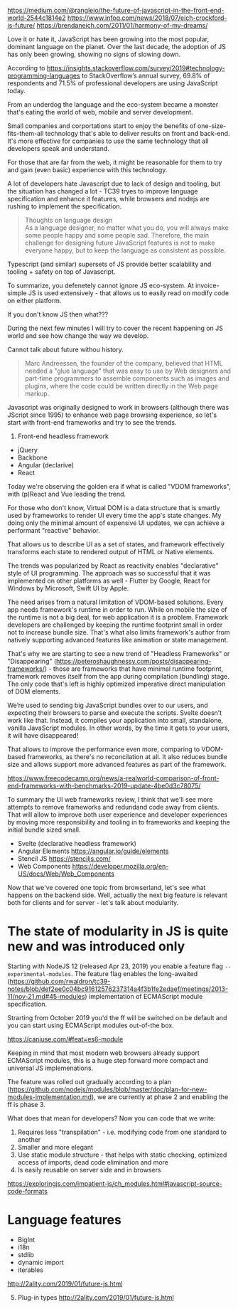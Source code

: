https://medium.com/@rangleio/the-future-of-javascript-in-the-front-end-world-2544c1814e2
https://www.infoq.com/news/2018/07/eich-crockford-js-future/
https://brendaneich.com/2011/01/harmony-of-my-dreams/

Love it or hate it, JavaScript has been growing into the most popular, dominant language on the planet.
Over the last decade, the adoption of JS has only been growing, showing no signs of slowing down.

According to https://insights.stackoverflow.com/survey/2019#technology-programming-languages to StackOverflow’s annual survey, 69.8% of respondents and 71.5% of professional developers are using JavaScript today.

From an underdog the language and the eco-system became a monster that's eating the world of web, mobile and server development.

Small companies and corportations start to enjoy the benefits of one-size-fits-them-all technology that's able to deliver results on front and back-end. It's more effective for companies to use the same technology that all developers speak and understand.

For those that are far from the web, it might be reasonable for them to try and gain (even basic) experience with this technology.

A lot of developers hate Javascript due to lack of design and tooling, but the situation has changed a lot - TC39 tryes to improve language specification and enhance it features, while browsers and nodejs are rushing to implement the specification.

> Thoughts on language design  
> As a language designer, no matter what you do, you will always make some people happy and some people sad. Therefore, the main challenge for designing future JavaScript features is not to make everyone happy, but to keep the language as consistent as possible.

Typescript (and similar) supersets of JS provide better scalability and tooling + safety on top of Javascript.

To summarize, you defenetely cannot ignore JS eco-system. At invoice-simple JS is used extensively - that allows us to easily read on modify code on either platform.

If you don't know JS then what???

During the next few minutes I will try to cover the recent happening on JS world and see how change the way we develop.

Cannot talk about future withou history.

> Marc Andreessen, the founder of the company, believed that HTML needed a "glue language" that was easy to use by Web designers and part-time programmers to assemble components such as images and plugins, where the code could be written directly in the Web page markup.

Javascript was originally designed to work in browsers (although there was JScript since 1995) to enhance web page browsing experience, so let's start with front-end frameworks and try to see the trends.

1. Front-end headless framework

- jQuery
- Backbone
- Angular (declarive)
- React

Today we're observing the golden era if what is called "VDOM frameworks", with (p)React and Vue leading the trend.

For those who don't know, Virtual DOM is a data structure that is smartly used by frameworks to render UI every time the app's state changes. My doing only the minimal amount of expensive UI updates, we can achieve a performant "reactive" behavior.

That allows us to describe UI as a set of states, and framework effectively transforms each state to rendered output of HTML or Native elements.

The trends was popularized by React as reactivity enables "declarative" style of UI programming. The approach was so successful that it was implemented on other platforms as well - Flutter by Google, React for Windows by Microsoft, Swift UI by Apple.

The need arises from a natural limitation of VDOM-based solutions. Every app needs framework's runtime in order to run. While on mobile the size of the runtime is not a big deal, for web application it is a problem. Framework developers are challenged by keeping the runtime footprint small in order not to increase bundle size. That's what also limits framework's author from natively supporting advanced features like animation or state management.

That's why we are starting to see a new trend of "Headless Frameworks" or "Disappearing" (https://peteroshaughnessy.com/posts/disappearing-frameworks/) - those are frameworks that have minimal runtime footprint, framework removes itself from the app during compilation (bundling) stage. The only code that's left is highly optimized imperative direct manipulation of DOM elements.

We’re used to sending big JavaScript bundles over to our users, and expecting their browsers to parse and execute the scripts. Svelte doesn’t work like that. Instead, it compiles your application into small, standalone, vanilla JavaScript modules. In other words, by the time it gets to your users, it will have disappeared!

That allows to improve the performance even more, comparing to VDOM-based frameworks, as there's no reconcilation at all. It also reduces bundle size and allows support more advanced features as part of the framework.

https://www.freecodecamp.org/news/a-realworld-comparison-of-front-end-frameworks-with-benchmarks-2019-update-4be0d3c78075/

To summary the UI web frameworks review, I think that we'll see more attempts to remove frameworks and redundand code away from clients. That will allow to improve both user experience and developer experiences by moving more responsibility and tooling in to frameworks and keeping the initial bundle sized small.

- Svelte (declarative headless framework)
- Angular Elements https://angular.io/guide/elements
- Stencil JS https://stenciljs.com/
- Web Components https://developer.mozilla.org/en-US/docs/Web/Web_Components

Now that we've covered one topic from browserland, let's see what happens on the backend side. Well, actually the next big feature is relevant both for clients and for server - let's talk about modularity.

# The state of modularity in JS is quite new and was introduced only

Starting with NodeJS 12 (released Apr 23, 2019) you enable a feature flag `--experimental-modules`. The feature flag enables the long-awaited (https://github.com/rwaldron/tc39-notes/blob/def2ee0c04bc91612576237314a4f3b1fe2edaef/meetings/2013-11/nov-21.md#45-modules) implementation of ECMAScript module specification.

Strarting from October 2019 you'd the ff will be switched on be default and you can start using ECMAScript modules out-of-the box.

https://caniuse.com/#feat=es6-module

Keeping in mind that most modern web browsers already support ECMAScript modules, this is a huge step forward more compact and universal JS implemenations.

The feature was rolled out gradually according to a plan (https://github.com/nodejs/modules/blob/master/doc/plan-for-new-modules-implementation.md), we are currently at phase 2 and enabling the ff is phase 3.

What does that mean for developers? Now you can code that we write:

1. Requires less "transpilation" - i.e. modifying code from one standard to another
2. Smaller and more elegant
3. Use static module structure - that helps with static checking, optimized access of imports, dead code elimination and more
4. Is easily reusable on server side and in browsers

https://exploringjs.com/impatient-js/ch_modules.html#javascript-source-code-formats

# Language features

- BigInt
- i18n
- stdlib
- dynamic import
- iterables

http://2ality.com/2019/01/future-js.html

5. Plug-in types
   http://2ality.com/2019/01/future-js.html

